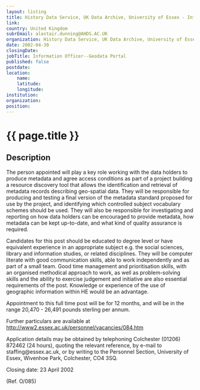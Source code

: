 ```yaml
---
layout: listing
title: History Data Service, UK Data Archive, University of Essex - Information Officer--Geodata Portal
link:
country: United Kingdom
subrEmail: alastair.dunning@AHDS.AC.UK
organization: History Data Service, UK Data Archive, University of Essex 
date: 2002-04-30
closingDate: 
jobTitle: Information Officer--Geodata Portal
published: false
postdate:
location:
	name: 
	latitude: 
	longitude: 
institution: 
organization: 
position: 
--- 
```



# {{ page.title }}

## Description


<p>The person appointed will play a key role working with the data holders to produce metadata and agree access conditions as part of a project building a resource discovery tool that allows the identification and retrieval of metadata records describing geo-spatial data. They will be responsible for producing and testing a final version of the metadata standard proposed for use by the project, and identifying which controlled subject vocabulary schemes should be used. They will also be responsible for investigating and reporting on how data holders can be encouraged to provide metadata, how metadata can be kept up-to-date, and what kind of quality assurance is required.</p>
<p>Candidates for this post should be educated to degree level or have equivalent experience in an appropriate subject e.g. the social sciences, library and information studies, or related disciplines. They will be computer literate with good communication skills, able to work independently and as part of a small team. Good time management and prioritisation skills, with an organised methodical approach to work, as well as problem-solving skills and the ability to exercise judgement and initiative are also essential requirements of the post. Knowledge or experience of the use of geographic information within HE would be an advantage.</p>

<p>Appointment to this full time post will be for 12 months, and will be in the range 20,470 - 26,491 pounds sterling per annum.</p>

<p>Further particulars are available at <a href="http://www2.essex.ac.uk/personnel/vacancies/084.htm">http://www2.essex.ac.uk/personnel/vacancies/084.htm</a></p>

<p>Application details may be obtained by telephoning Colchester (01206) 872462 (24 hours), quoting the relevant reference, by e-mail to staffing@essex.ac.uk, or by writing to the Personnel Section, University of Essex, Wivenhoe Park, Colchester, CO4 3SQ.</p>

<p>Closing date: 23 April 2002</p>
<p>(Ref. O/085)</p>
